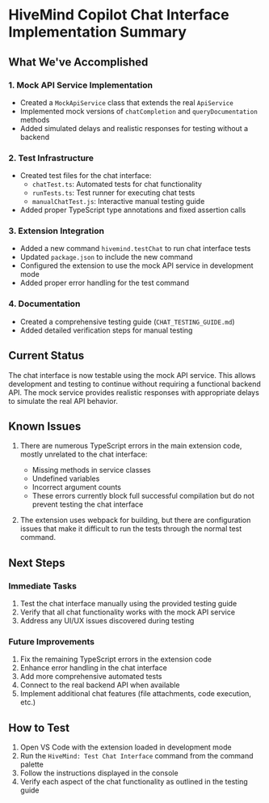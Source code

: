 # HiveMind Copilot Chat Interface Implementation Summary

## What We've Accomplished

### 1. Mock API Service Implementation
- Created a `MockApiService` class that extends the real `ApiService`
- Implemented mock versions of `chatCompletion` and `queryDocumentation` methods
- Added simulated delays and realistic responses for testing without a backend

### 2. Test Infrastructure
- Created test files for the chat interface:
  - `chatTest.ts`: Automated tests for chat functionality
  - `runTests.ts`: Test runner for executing chat tests
  - `manualChatTest.js`: Interactive manual testing guide
- Added proper TypeScript type annotations and fixed assertion calls

### 3. Extension Integration
- Added a new command `hivemind.testChat` to run chat interface tests
- Updated `package.json` to include the new command
- Configured the extension to use the mock API service in development mode
- Added proper error handling for the test command

### 4. Documentation
- Created a comprehensive testing guide (`CHAT_TESTING_GUIDE.md`)
- Added detailed verification steps for manual testing

## Current Status

The chat interface is now testable using the mock API service. This allows development and testing to continue without requiring a functional backend API. The mock service provides realistic responses with appropriate delays to simulate the real API behavior.

## Known Issues

1. There are numerous TypeScript errors in the main extension code, mostly unrelated to the chat interface:
   - Missing methods in service classes
   - Undefined variables
   - Incorrect argument counts
   - These errors currently block full successful compilation but do not prevent testing the chat interface

2. The extension uses webpack for building, but there are configuration issues that make it difficult to run the tests through the normal test command.

## Next Steps

### Immediate Tasks
1. Test the chat interface manually using the provided testing guide
2. Verify that all chat functionality works with the mock API service
3. Address any UI/UX issues discovered during testing

### Future Improvements
1. Fix the remaining TypeScript errors in the extension code
2. Enhance error handling in the chat interface
3. Add more comprehensive automated tests
4. Connect to the real backend API when available
5. Implement additional chat features (file attachments, code execution, etc.)

## How to Test

1. Open VS Code with the extension loaded in development mode
2. Run the `HiveMind: Test Chat Interface` command from the command palette
3. Follow the instructions displayed in the console
4. Verify each aspect of the chat functionality as outlined in the testing guide
